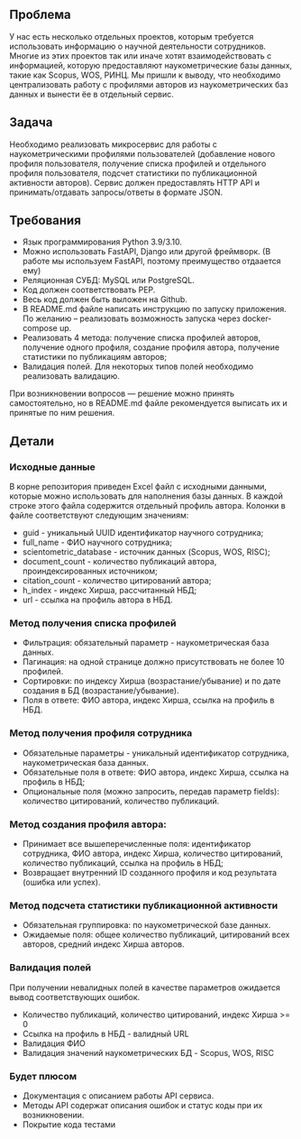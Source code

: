 ## Проблема
У нас есть несколько отдельных проектов, которым требуется использовать информацию о научной деятельности сотрудников. Многие из этих проектов так или иначе хотят взаимодействовать с информацией, которую предоставляют наукометрические базы данных, такие как Scopus, WOS, РИНЦ. 
Мы пришли к выводу, что необходимо централизовать работу с профилями авторов из наукометрических баз данных и вынести ёе в отдельный сервис.

## Задача
Необходимо реализовать микросервис для работы с наукометрическими профилями пользователей (добавление нового профиля пользователя, получение списка профилей и отдельного профиля пользователя, подсчет статистики по публикационной активности авторов). Сервис должен предоставлять HTTP API и принимать/отдавать запросы/ответы в формате JSON.

## Требования
* Язык программирования Python 3.9/3.10.
* Можно использовать FastAPI, Django или другой фреймворк. (В работе мы используем FastAPI, поэтому преимущество отдаается ему)
* Реляционная СУБД: MySQL или PostgreSQL.
* Код должен соответствовать PEP.
* Весь код должен быть выложен на Github.
* В README.md файле написать инструкцию по запуску приложения. По желанию – реализовать возможность запуска через docker-compose up.
* Реализовать 4 метода: получение списка профилей авторов, получение одного профиля, создание профиля автора, получение статистики по публикациям авторов;
* Валидация полей. Для некоторых типов полей необходимо реализовать валидацию.

При возникновении вопросов — решение можно принять самостоятельно, но в README.md файле рекомендуется выписать их и принятые по ним решения.

## Детали

### Исходные данные
В корне репозитория приведен Excel файл с исходными данными, которые можно использовать для наполнения базы данных.
В каждой строке этого файла содержится отдельный профиль автора. Колонки в файле соответствуют следующим значениям:
* guid - уникальный UUID идентификатор научного сотрудника;
* full_name - ФИО научного сотрудника;
* scientometric_database - источник данных (Scopus, WOS, RISC);
* document_count - количество публикаций автора, проиндексированных источником;
* citation_count - количество цитирований автора;
* h_index - индекс Хирша, рассчитанный НБД;
* url - ссылка на профиль автора в НБД.

### Метод получения списка профилей
* Фильтрация: обязательный параметр - наукометрическая база данных.
* Пагинация: на одной странице должно присутствовать не более 10 профилей.
* Сортировки: по индексу Хирша (возрастание/убывание) и по дате создания в БД (возрастание/убывание).
* Поля в ответе: ФИО автора, индекс Хирша, ссылка на профиль в НБД.

### Метод получения профиля сотрудника
* Обязательные параметры - уникальный идентификатор сотрудника, наукометрическая база данных.
* Обязательные поля в ответе: ФИО автора, индекс Хирша, ссылка на профиль в НБД;
* Опциональные поля (можно запросить, передав параметр fields): количество цитирований, количество публикаций.

### Метод создания профиля автора:
* Принимает все вышеперечисленные поля: идентификатор сотрудника, ФИО автора, индекс Хирша, количество цитирований, количество публикаций, ссылка на профиль в НБД;
* Возвращает внутренний ID созданного профиля и код результата (ошибка или успех).

### Метод подсчета статистики публикационной активности
* Обязательная группировка: по наукометрической базе данных.
* Ожидаемые поля: общее количество публикаций, цитирований всех авторов, средний индекс Хирша авторов.

### Валидация полей
При получении невалидных полей в качестве параметров ожидается вывод соответствующих ошибок.
* Количество публикаций, количество цитирований, индекс Хирша >= 0
* Ссылка на профиль в НБД - валидный URL
* Валидация ФИО
* Валидация значений наукометрических БД - Scopus, WOS, RISC 

### Будет плюсом
* Документация с описанием работы API сервиса.
* Методы API содержат описания ошибок и статус коды при их возникновении.
* Покрытие кода тестами


